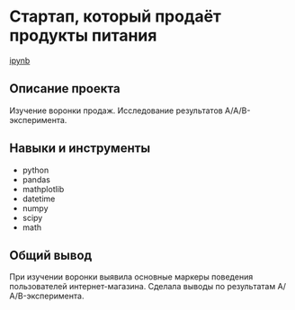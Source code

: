 # Стартап, который продаёт продукты питания
[ipynb](https://github.com/ksyuuush/yandex_practicum/blob/main/07_AB_testirovanie/07_AB_testirovanie.ipynb)

## Описание проекта
Изучение воронки продаж. Исследование результатов A/A/B-эксперимента. 
## Навыки и инструменты
- python
- pandas
- mathplotlib
- datetime
- numpy
- scipy
- math
## Общий вывод
При изучении воронки выявила основные маркеры поведения пользователей интернет-магазина. Сделала выводы по результатам А/А/B-эксперимента. 
